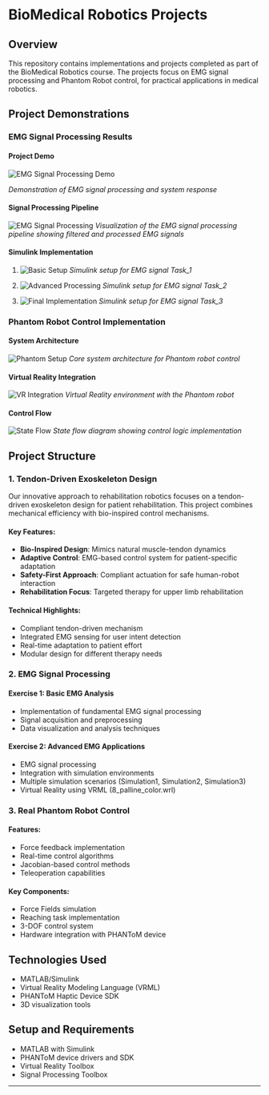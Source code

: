 # BioMedical Robotics Projects

## Overview
This repository contains implementations and projects completed as part of the BioMedical Robotics course. The projects focus on EMG signal processing and Phantom Robot control, for practical applications in medical robotics.

## Project Demonstrations

### EMG Signal Processing Results

#### Project Demo

![EMG Signal Processing Demo](EMG_MATLAB/Results/Final_Result-ezgif.com-video-to-gif-converter.gif)

*Demonstration of EMG signal processing and system response*

#### Signal Processing Pipeline
![EMG Signal Processing](EMG_MATLAB/Results/Filtered_Signal.png)
*Visualization of the EMG signal processing pipeline showing filtered and processed EMG signals*

#### Simulink Implementation
1. ![Basic Setup](EMG_MATLAB/Results/Simulink_setup_1.png)
   *Simulink setup for EMG signal Task_1*

2. ![Advanced Processing](EMG_MATLAB/Results/Simulink_Setup_2.png)
   *Simulink setup for EMG signal Task_2*

3. ![Final Implementation](EMG_MATLAB/Results/Simulink_Setup_3.png)
   *Simulink setup for EMG signal Task_3*

### Phantom Robot Control Implementation

#### System Architecture
![Phantom Setup](Phantom_Robot_control_MATLAB/Results/Simulink_setup.png)
*Core system architecture for Phantom robot control*

#### Virtual Reality Integration
![VR Integration](Phantom_Robot_control_MATLAB/Results/Simulink_setup_VR.png)
*Virtual Reality environment with the Phantom robot*

#### Control Flow
![State Flow](Phantom_Robot_control_MATLAB/Results/State_Flow_setup.png)
*State flow diagram showing control logic implementation*

## Project Structure

### 1. Tendon-Driven Exoskeleton Design
Our innovative approach to rehabilitation robotics focuses on a tendon-driven exoskeleton design for patient rehabilitation. This project combines mechanical efficiency with bio-inspired control mechanisms.

#### Key Features:
- **Bio-Inspired Design**: Mimics natural muscle-tendon dynamics
- **Adaptive Control**: EMG-based control system for patient-specific adaptation
- **Safety-First Approach**: Compliant actuation for safe human-robot interaction
- **Rehabilitation Focus**: Targeted therapy for upper limb rehabilitation

#### Technical Highlights:
- Compliant tendon-driven mechanism
- Integrated EMG sensing for user intent detection
- Real-time adaptation to patient effort
- Modular design for different therapy needs

### 2. EMG Signal Processing

#### Exercise 1: Basic EMG Analysis
- Implementation of fundamental EMG signal processing
- Signal acquisition and preprocessing
- Data visualization and analysis techniques

#### Exercise 2: Advanced EMG Applications
- EMG signal processing
- Integration with simulation environments
- Multiple simulation scenarios (Simulation1, Simulation2, Simulation3)
- Virtual Reality using VRML (8_palline_color.wrl)

### 3. Real Phantom Robot Control

#### Features:
- Force feedback implementation
- Real-time control algorithms
- Jacobian-based control methods
- Teleoperation capabilities

#### Key Components:
- Force Fields simulation
- Reaching task implementation
- 3-DOF control system
- Hardware integration with PHANToM device

## Technologies Used
- MATLAB/Simulink
- Virtual Reality Modeling Language (VRML)
- PHANToM Haptic Device SDK
- 3D visualization tools

## Setup and Requirements
- MATLAB with Simulink
- PHANToM device drivers and SDK
- Virtual Reality Toolbox
- Signal Processing Toolbox

---

